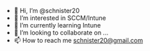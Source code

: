 - 👋 Hi, I’m @schnister20
- 👀 I’m interested in SCCM/Intune
- 🌱 I’m currently learning Intune
- 💞️ I’m looking to collaborate on ...
- 📫 How to reach me schnister20@gmail.com

<!---
schnister20/schnister20 is a ✨ special ✨ repository because its `README.md` (this file) appears on your GitHub profile.
You can click the Preview link to take a look at your changes.
--->
